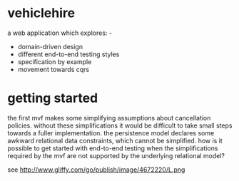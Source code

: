 vehiclehire
===========
a web application which explores: -
 * domain-driven design
 * different end-to-end testing styles
 * specification by example
 * movement towards cqrs

getting started
===============
the first mvf makes some simplifying assumptions about cancellation policies. without these simplifications it would be difficult to take small steps towards a fuller implementation. the persistence model declares some awkward relational data constraints, which cannot be simplified. how is it possible to get started with end-to-end testing when the simplifications required by the mvf are not supported by the underlying relational model?

see http://www.gliffy.com/go/publish/image/4672220/L.png
